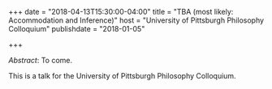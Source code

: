 +++
date = "2018-04-13T15:30:00-04:00"
title = "TBA (most likely: Accommodation and Inference)"
host = "University of Pittsburgh Philosophy Colloquium"
publishdate = "2018-01-05"

+++

*Abstract*: To come.

This is a talk for the University of Pittsburgh Philosophy Colloquium.